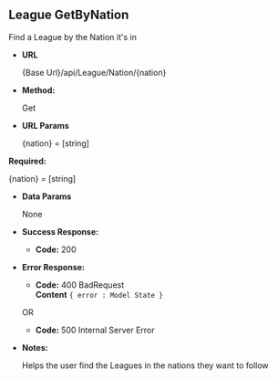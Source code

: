 **League GetByNation**
----
   Find a League by the Nation it's in

* **URL**

  {Base Url}/api/League/Nation/{nation}

* **Method:**

  Get


* **URL Params**

   {nation} = [string]

 **Required:**

   {nation} = [string]

* **Data Params**

   None

* **Success Response:**

   * **Code:** 200 <br />

* **Error Response:**

  * **Code:** 400 BadRequest <br />
    **Content** `{ error : Model State }`

  OR

  * **Code:** 500 Internal Server Error

* **Notes:**

    Helps the user find the Leagues in the nations they want to follow
